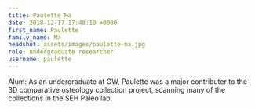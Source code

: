 ```yaml
---
title: Paulette Ma
date: 2018-12-17 17:48:10 +0000
first_name: Paulette
family_name: Ma
headshot: assets/images/paulette-ma.jpg
role: undergraduate researcher
username: paulette
---
```


Alum: As an undergraduate at GW, Paulette was a major contributer to the 3D comparative osteology collection project, scanning many of the collections in the SEH Paleo lab.  